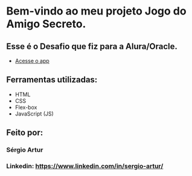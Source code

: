 # Bem-vindo ao meu projeto Jogo do Amigo Secreto.
## Esse é o Desafio que fiz para a Alura/Oracle.
* [Acesse o app](https://desafiojogo-do-amigo-secreto.vercel.app/)
## Ferramentas utilizadas:
* HTML
* CSS
* Flex-box
* JavaScript (JS)
## Feito por:
### Sérgio Artur
### Linkedin: https://www.linkedin.com/in/sergio-artur/